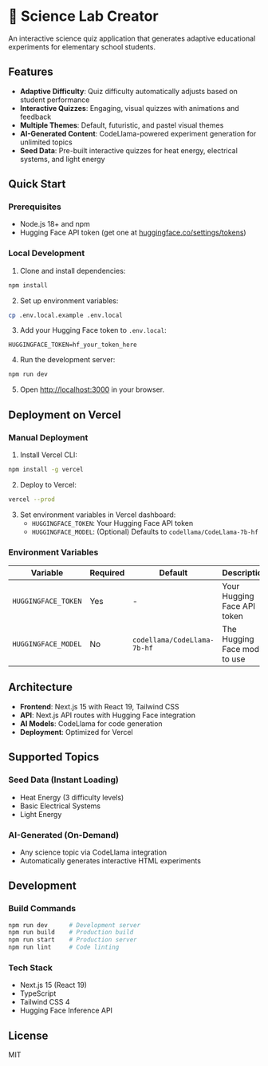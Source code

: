 # 🧪 Science Lab Creator

An interactive science quiz application that generates adaptive educational experiments for elementary school students.

## Features

- **Adaptive Difficulty**: Quiz difficulty automatically adjusts based on student performance
- **Interactive Quizzes**: Engaging, visual quizzes with animations and feedback
- **Multiple Themes**: Default, futuristic, and pastel visual themes
- **AI-Generated Content**: CodeLlama-powered experiment generation for unlimited topics
- **Seed Data**: Pre-built interactive quizzes for heat energy, electrical systems, and light energy

## Quick Start

### Prerequisites

- Node.js 18+ and npm
- Hugging Face API token (get one at [huggingface.co/settings/tokens](https://huggingface.co/settings/tokens))

### Local Development

1. Clone and install dependencies:
```bash
npm install
```

2. Set up environment variables:
```bash
cp .env.local.example .env.local
```

3. Add your Hugging Face token to `.env.local`:
```
HUGGINGFACE_TOKEN=hf_your_token_here
```

4. Run the development server:
```bash
npm run dev
```

5. Open [http://localhost:3000](http://localhost:3000) in your browser.

## Deployment on Vercel

### Manual Deployment

1. Install Vercel CLI:
```bash
npm install -g vercel
```

2. Deploy to Vercel:
```bash
vercel --prod
```

3. Set environment variables in Vercel dashboard:
   - `HUGGINGFACE_TOKEN`: Your Hugging Face API token
   - `HUGGINGFACE_MODEL`: (Optional) Defaults to `codellama/CodeLlama-7b-hf`

### Environment Variables

| Variable | Required | Default | Description |
|----------|----------|---------|-------------|
| `HUGGINGFACE_TOKEN` | Yes | - | Your Hugging Face API token |
| `HUGGINGFACE_MODEL` | No | `codellama/CodeLlama-7b-hf` | The Hugging Face model to use |

## Architecture

- **Frontend**: Next.js 15 with React 19, Tailwind CSS
- **API**: Next.js API routes with Hugging Face integration
- **AI Models**: CodeLlama for code generation
- **Deployment**: Optimized for Vercel

## Supported Topics

### Seed Data (Instant Loading)
- Heat Energy (3 difficulty levels)
- Basic Electrical Systems
- Light Energy

### AI-Generated (On-Demand)
- Any science topic via CodeLlama integration
- Automatically generates interactive HTML experiments

## Development

### Build Commands

```bash
npm run dev      # Development server
npm run build    # Production build
npm run start    # Production server
npm run lint     # Code linting
```

### Tech Stack

- Next.js 15 (React 19)
- TypeScript
- Tailwind CSS 4
- Hugging Face Inference API

## License

MIT
